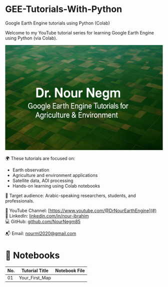 # GEE-Tutorials-With-Python
Google Earth Engine tutorials using Python (Colab)

Welcome to my YouTube tutorial series for learning Google Earth Engine using Python (via Colab).

![Channel Banner](Banner1.png)

🌍 These tutorials are focused on:
- Earth observation
- Agriculture and environment applications
- Satellite data, AOI processing
- Hands-on learning using Colab notebooks

🧪 Target audience: Arabic-speaking researchers, students, and professionals.

🔗 YouTube Channel: [https://www.youtube.com/@DrNourEarthEngine](#)  
💼 LinkedIn: [linkedin.com/in/nour-ibrahim](#)  
💻 GitHub: [github.com/NourNegm85](#)

📬 Email: nourml2020@gmail.com

# 📁 Notebooks
| No. | Tutorial Title                     | Notebook File                               |
|-----|------------------------------------|---------------------------------------------|
| 01  | Your_First_Map                     |              |
